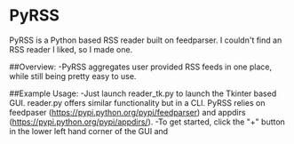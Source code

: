 PyRSS
=====
PyRSS is a Python based RSS reader built on feedparser. I couldn't find an RSS reader I liked, so I made one.

##Overview:
  -PyRSS aggregates user provided RSS feeds in one place, while still being pretty easy to use.

##Example Usage:
  -Just launch reader_tk.py to launch the Tkinter based GUI. reader.py offers similar functionality but in a CLI. PyRSS relies on feedpaser (https://pypi.python.org/pypi/feedparser) and appdirs (https://pypi.python.org/pypi/appdirs/).
  -To get started, click the "+" button in the lower left hand corner of the GUI and 
